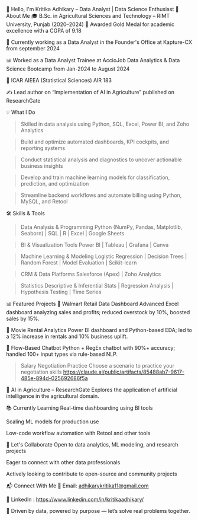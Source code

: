 👋 Hello, I'm Kritika Adhikary – Data Analyst | Data Science Enthusiast
📌 About Me
🎓 B.Sc. in Agricultural Sciences and Technology – RIMT University, Punjab (2020–2024)
🥇 Awarded Gold Medal for academic excellence with a CGPA of 9.18

💼 Currently working as a Data Analyst in the Founder's Office at Kapture-CX from september 2024

📊 Worked as a Data Analyst Trainee at AccioJob Data Analytics & Data Science Bootcamp from  Jan-2024 to August 2024

🔬 ICAR AIEEA (Statistical Sciences) AIR 183

✍️ Lead author on “Implementation of AI in Agriculture” published on ResearchGate

💡 What I Do
> Skilled in data analysis using Python, SQL, Excel, Power BI, and Zoho Analytics

> Build and optimize automated dashboards, KPI cockpits, and reporting systems

> Conduct statistical analysis and diagnostics to uncover actionable business insights

> Develop and train machine learning models for classification, prediction, and optimization

> Streamline backend workflows and automate billing using Python, MySQL, and Retool

🛠 Skills & Tools
> Data Analysis & Programming
Python (NumPy, Pandas, Matplotlib, Seaborn) | SQL | R | Excel | Google Sheets

> BI & Visualization Tools
Power BI | Tableau | Grafana | Canva

> Machine Learning & Modeling
Logistic Regression | Decision Trees | Random Forest | Model Evaluation | Scikit-learn

> CRM & Data Platforms
Salesforce (Apex) | Zoho Analytics

> Statistics
Descriptive & Inferential Stats | Regression Analysis | Hypothesis Testing | Time Series

📊 Featured Projects
🔹 Walmart Retail Data Dashboard
Advanced Excel dashboard analyzing sales and profits; reduced overstock by 10%, boosted sales by 15%.

🔹 Movie Rental Analytics
Power BI dashboard and Python-based EDA; led to a 12% increase in rentals and 10% business uplift.

🔹 Flow-Based Chatbot
Python + RegEx chatbot with 90%+ accuracy; handled 100+ input types via rule-based NLP.

> Salary Negotiation Practice
Choose a scenario to practice your negotiation skills
https://claude.ai/public/artifacts/85488ab7-9617-485e-894d-025692686f5a

🔬 AI in Agriculture – ResearchGate
Explores the application of artificial intelligence in the agricultural domain.

📚 Currently Learning
Real-time dashboarding using BI tools

Scaling ML models for production use

Low-code workflow automation with Retool and other tools

🤝 Let's Collaborate
Open to data analytics, ML modeling, and research projects

Eager to connect with other data professionals

Actively looking to contribute to open-source and community projects

📬 Connect With Me
📧 Email: adhikarykritika11@gmail.com

🔗 LinkedIn : https://www.linkedin.com/in/kritikaadhikary/


🚀 Driven by data, powered by purpose — let’s solve real problems together.
